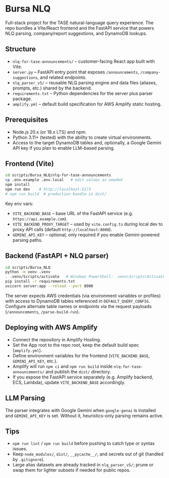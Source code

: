 # Bursa NLQ

Full-stack project for the TASE natural-language query experience. The repo bundles a Vite/React frontend and the FastAPI service that powers NLQ parsing, company/report suggestions, and DynamoDB lookups.

## Structure
- `nlq-for-tase-announcements/` – customer-facing React app built with Vite.
- `server.py` – FastAPI entry point that exposes `/announcements`, `/company-suggestions`, and related endpoints.
- `nlq_parser_v5/` – reusable NLQ parsing engine and data files (aliases, prompts, etc.) shared by the backend.
- `requirements.txt` – Python dependencies for the server plus parser package.
- `amplify.yml` – default build specification for AWS Amplify static hosting.

## Prerequisites
- Node.js 20.x (or 18.x LTS) and npm.
- Python 3.11+ (tested) with the ability to create virtual environments.
- Access to the target DynamoDB tables and, optionally, a Google Gemini API key if you plan to enable LLM-based parsing.

## Frontend (Vite)
```bash
cd scripts/Bursa_NLQ/nlq-for-tase-announcements
cp .env.example .env.local   # edit values as needed
npm install
npm run dev    # http://localhost:5173
# npm run build  # production bundle in dist/
```
Key env vars:
- `VITE_BACKEND_BASE` – base URL of the FastAPI service (e.g. `https://api.example.com`).
- `VITE_BACKEND_PROXY_TARGET` – used by `vite.config.ts` during local dev to proxy API calls (default `http://localhost:8000`).
- `GEMINI_API_KEY` – optional; only required if you enable Gemini-powered parsing paths.

## Backend (FastAPI + NLQ parser)
```bash
cd scripts/Bursa_NLQ
python -m venv .venv
. .venv/Scripts/activate   # Windows PowerShell: .venv\Scripts\Activate.ps1
pip install -r requirements.txt
uvicorn server:app --reload --port 8000
```
The server expects AWS credentials (via environment variables or profiles) with access to DynamoDB tables referenced in `DEFAULT_QUERY_CONFIG`. Configure alternate table names or endpoints via the request payloads (`/announcements`, `/parse-build-run`).

## Deploying with AWS Amplify
- Connect the repository in Amplify Hosting.
- Set the App root to the repo root, keep the default build spec (`amplify.yml`).
- Define environment variables for the frontend (`VITE_BACKEND_BASE`, `GEMINI_API_KEY`, etc.).
- Amplify will run `npm ci` and `npm run build` inside `nlq-for-tase-announcements/` and publish the `dist/` directory.
- If you expose the FastAPI service separately (e.g. Amplify backend, ECS, Lambda), update `VITE_BACKEND_BASE` accordingly.

## LLM Parsing
The parser integrates with Google Gemini when `google-genai` is installed and `GEMINI_API_KEY` is set. Without it, heuristics-only parsing remains active.

## Tips
- `npm run lint` / `npm run build` before pushing to catch type or syntax issues.
- Keep `node_modules/`, `dist/`, `__pycache__/`, and secrets out of git (handled by `.gitignore`).
- Large alias datasets are already tracked in `nlq_parser_v5/`; prune or swap them for lighter subsets if needed for public repos.
